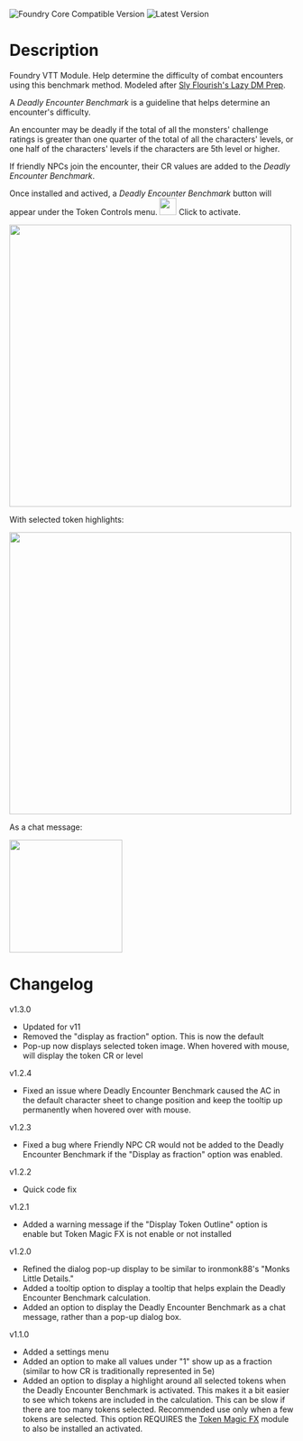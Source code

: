 ![Foundry Core Compatible Version](https://img.shields.io/endpoint?url=https%3A%2F%2Ffoundryshields.com%2Fversion%3Fstyle%3Dfor-the-badge%26url%3Dhttps%3A%2F%2Fgithub.com%2Fsnshatto%2Fdeadly-encounter-benchmark%2Freleases%2Fdownload%2Fv1.3.0%2Fmodule.json)
![Latest Version](https://img.shields.io/github/v/release/snshatto/deadly-encounter-benchmark?color=Red&include_prereleases&label=Latest%20Release&sort=date&style=for-the-badge)

# Description
Foundry VTT Module. Help determine the difficulty of combat encounters using this benchmark method. Modeled after [Sly Flourish's Lazy DM Prep](https://slyflourish.com/).

A <i>Deadly Encounter Benchmark</i> is a guideline that helps determine an encounter's difficulty.

An encounter may be deadly if the total of all the monsters' challenge ratings is greater than one quarter of the total of all the characters' levels, or one half of the characters' levels if the characters are 5th level or higher.

If friendly NPCs join the encounter, their CR values are added to the <i>Deadly Encounter Benchmark</i>.

Once installed and actived, a <i>Deadly Encounter Benchmark</i> button will appear under the Token Controls menu. <img src="https://github.com/snshatto/deadly-encounter-benchmark/assets/112721768/edf5c4a7-ec73-4633-b3ed-b3e159526c0a" width="30"> Click to activate.

<img src="https://github.com/snshatto/deadly-encounter-benchmark/assets/112721768/a504b86a-b395-4d3c-a483-84c4267accd5" width="500"> 

With selected token highlights:

<img src="https://github.com/snshatto/deadly-encounter-benchmark/assets/112721768/38331aee-0c41-4f05-a15f-8f7142311ce0" width="500">

As a chat message:

<img src="https://user-images.githubusercontent.com/112721768/210635205-70d0f079-99c0-4e9b-94cb-fc582bbcd05b.png" width="200">

# Changelog
v1.3.0
- Updated for v11
- Removed the "display as fraction" option. This is now the default
- Pop-up now displays selected token image. When hovered with mouse, will display the token CR or level

v1.2.4
- Fixed an issue where Deadly Encounter Benchmark caused the AC in the default character sheet to change position and keep the tooltip up permanently when hovered over with mouse.

v1.2.3
- Fixed a bug where Friendly NPC CR would not be added to the  Deadly Encounter Benchmark if the "Display as fraction" option was enabled.

v1.2.2
- Quick code fix

v1.2.1
- Added a warning message if the "Display Token Outline" option is enable but Token Magic FX is not enable or not installed

v1.2.0
- Refined the dialog pop-up display to be similar to ironmonk88's "Monks Little Details."
- Added a tooltip option to display a tooltip that helps explain the Deadly Encounter Benchmark calculation.
- Added an option to display the Deadly Encounter Benchmark as a chat message, rather than a pop-up dialog box.

v1.1.0
- Added a settings menu
- Added an option to make all values under "1" show up as a fraction (similar to how CR is traditionally represented in 5e)
- Added an option to display a highlight around all selected tokens when the Deadly Encounter Benchmark is activated. This makes it a bit easier to see which tokens are included in the calculation. This can be slow if there are too many tokens selected. Recommended use only when a few tokens are selected. This option REQUIRES the [Token Magic FX](https://github.com/Feu-Secret/Tokenmagic) module to also be installed an activated.
